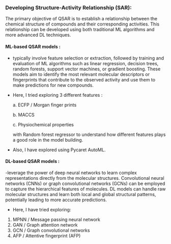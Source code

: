 ### Developing Structure-Activity Relationship (SAR): 

The primary objective of QSAR is to establish a relationship between the chemical structure of compounds and their corresponding activities. This relationship can be developed using both traditional ML algorithms and more advanced DL techniques.

#### ML-based QSAR models :
- typically involve feature selection or extraction, followed by training and evaluation of ML algorithms such as linear regression, decision trees, random forests, support vector machines, or gradient boosting. These models aim to identify the most relevant molecular descriptors or fingerprints that contribute to the observed activity and use them to make predictions for new compounds.
- Here, I tried exploring 3 different features :
    
    a. ECFP / Morgan finger prints
    
    b. MACCS
    
    c. Physiochemical properties
    
    with Random forest regressor to understand how different features plays a good role in the model building.
    
 - Also, I have explored using Pycaret AutoML.
    
#### DL-based QSAR models :
-leverage the power of deep neural networks to learn complex representations directly from the molecular structures. Convolutional neural networks (CNNs) or graph convolutional networks (GCNs) can be employed to capture the hierarchical features of molecules. DL models can handle raw molecular structures and learn both local and global structural patterns, potentially leading to more accurate predictions.
- Here, I have tried exploring:
1. MPNN / Message passing neural network
2. GAN / Graph attention network
3. GCN / Graph convolutional networks
4. AFP / Attentive fingerprint (AFP)
